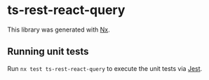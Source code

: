 # ts-rest-react-query

This library was generated with [Nx](https://nx.dev).

## Running unit tests

Run `nx test ts-rest-react-query` to execute the unit tests via [Jest](https://jestjs.io).
